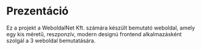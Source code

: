 # Prezentáció
Ez a projekt a WeboldalNet Kft. számára készült bemutató weboldal, amely egy kis méretű, reszponzív, modern designú frontend alkalmazásként szolgál a 3 weboldal bemutatására.
